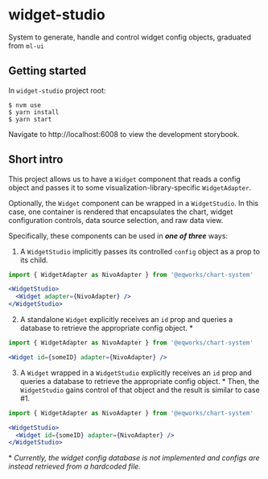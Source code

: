 # widget-studio 

System to generate, handle and control widget config objects, graduated from `ml-ui`

## Getting started

In `widget-studio` project root:
```shell
$ nvm use
$ yarn install
$ yarn start
```

Navigate to http://localhost:6008 to view the development storybook.

## Short intro
This project allows us to have a `Widget` component that reads a config object and passes it to some visualization-library-specific `WidgetAdapter`.

Optionally, the `Widget` component can be wrapped in a `WidgetStudio`. In this case, one container is rendered that encapsulates the chart, widget configuration controls, data source selection, and raw data view. 

Specifically, these components can be used in **_one of three_** ways:

1. A `WidgetStudio` implicitly passes its controlled `config` object as a prop to its child. 
```jsx
import { WidgetAdapter as NivoAdapter } from '@eqworks/chart-system'

<WidgetStudio>
  <Widget adapter={NivoAdapter} /> 
</WidgetStudio>
```

2. A standalone `Widget` explicitly receives an `id` prop and queries a database to retrieve the appropriate config object. * 
```jsx
import { WidgetAdapter as NivoAdapter } from '@eqworks/chart-system'

<Widget id={someID} adapter={NivoAdapter} />
```

3. A `Widget` wrapped in a `WidgetStudio` explicitly receives an `id` prop and queries a database to retrieve the appropriate config object. * Then, the `WidgetStudio` gains control of that object and the result is similar to case #1. 
```jsx
import { WidgetAdapter as NivoAdapter } from '@eqworks/chart-system'

<WidgetStudio>
  <Widget id={someID} adapter={NivoAdapter} />
</WidgetStudio>
```

\* *Currently, the widget config database is not implemented and configs are instead retrieved from a hardcoded file.*
